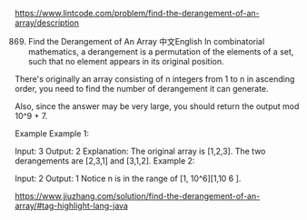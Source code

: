 
https://www.lintcode.com/problem/find-the-derangement-of-an-array/description

869. Find the Derangement of An Array
中文English
In combinatorial mathematics, a derangement is a permutation of the elements of a set, such that no element appears in its original position.

There's originally an array consisting of n integers from 1 to n in ascending order, you need to find the number of derangement it can generate.

Also, since the answer may be very large, you should return the output mod 10^9 + 7.

Example
Example 1:

Input: 3
Output: 2
Explanation: 
  The original array is [1,2,3]. 
  The two derangements are [2,3,1] and [3,1,2].
Example 2:

Input: 2
Output: 1
Notice
n is in the range of [1, 10^6][1,10
​6
​​ ].

https://www.jiuzhang.com/solution/find-the-derangement-of-an-array/#tag-highlight-lang-java
